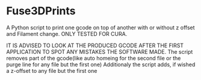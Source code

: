 # Fuse3DPrints
A Python script to print one gcode on top of another with or without z offset and Filament change. ONLY TESTED FOR CURA.

IT IS ADVISED TO LOOK AT THE PRODUCED GCODE AFTER THE FIRST APPLICATION TO SPOT ANY MISTAKES THE SOFTWARE MADE.
The script removes part of the gcode(like auto homeing for the second file or the purge line for any file but the first one) 
Additionaly the script adds, if wished a z-offset to any file but the first one